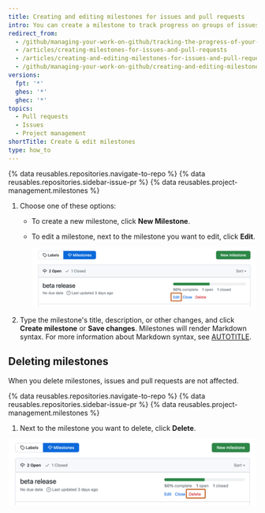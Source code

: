 ```yaml
---
title: Creating and editing milestones for issues and pull requests
intro: You can create a milestone to track progress on groups of issues or pull requests in a repository.
redirect_from:
  - /github/managing-your-work-on-github/tracking-the-progress-of-your-work-with-milestones/creating-and-editing-milestones-for-issues-and-pull-requests
  - /articles/creating-milestones-for-issues-and-pull-requests
  - /articles/creating-and-editing-milestones-for-issues-and-pull-requests
  - /github/managing-your-work-on-github/creating-and-editing-milestones-for-issues-and-pull-requests
versions:
  fpt: '*'
  ghes: '*'
  ghec: '*'
topics:
  - Pull requests
  - Issues
  - Project management
shortTitle: Create & edit milestones
type: how_to
---
```

{% data reusables.repositories.navigate-to-repo %}
{% data reusables.repositories.sidebar-issue-pr %}
{% data reusables.project-management.milestones %}
1. Choose one of these options:
    * To create a new milestone, click **New Milestone**.
    * To edit a milestone, next to the milestone you want to edit, click **Edit**.

       ![Screenshot of the list of milestones. Within the entry for the "beta release" milestone, a link, labeled "Edit," is outlined in dark orange.](/assets/images/help/repository/edit-milestone.png)
1. Type the milestone's title, description, or other changes, and click **Create milestone** or **Save changes**. Milestones will render Markdown syntax. For more information about Markdown syntax, see [AUTOTITLE](/get-started/writing-on-github/getting-started-with-writing-and-formatting-on-github/basic-writing-and-formatting-syntax).

## Deleting milestones

When you delete milestones, issues and pull requests are not affected.

{% data reusables.repositories.navigate-to-repo %}
{% data reusables.repositories.sidebar-issue-pr %}
{% data reusables.project-management.milestones %}
1. Next to the milestone you want to delete, click **Delete**.

![Screenshot of the list of milestones for a repository. Within the entry for the "beta release" milestone, a red "Delete" link is outlined in dark orange.](/assets/images/help/repository/delete-milestone.png)
